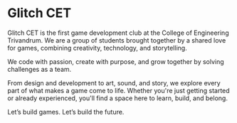 # Glitch CET
Glitch CET is the first game development club at the College of Engineering Trivandrum. 
We are a group of students brought together by a shared love for games, combining creativity, technology, and storytelling.

We code with passion, create with purpose, and grow together by solving challenges as a team.

From design and development to art, sound, and story, we explore every part of what makes a game come to life. Whether you're just getting started or already experienced, you'll find a space here to learn, build, and belong.

Let’s build games. Let’s build the future.
